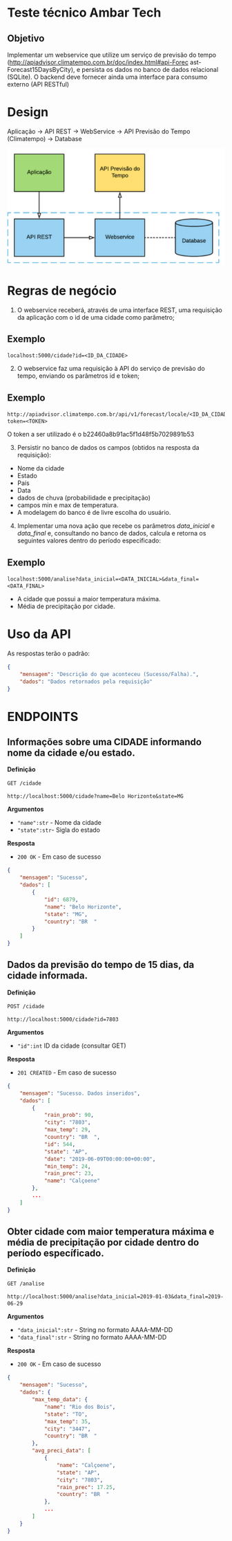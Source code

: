 # Teste t&eacute;cnico Ambar Tech

## Objetivo

Implementar um webservice que utilize um servi&ccedil;o de previs&atilde;o do tempo (http://apiadvisor.climatempo.com.br/doc/index.html#api-Forec
ast-Forecast15DaysByCity), e persista os dados no banco de dados relacional (SQLite). 
O backend deve fornecer ainda uma interface
para consumo externo (API RESTful)

# Design
    
Aplica&ccedil;&atilde;o -> API REST -> WebService -> API Previs&atilde;o do Tempo (Climatempo) -> Database

![Design](/static/img/Design.PNG)

# Regras de neg&oacute;cio

1) O webservice receber&aacute;, atrav&eacute;s de uma interface REST, uma requisi&ccedil;&atilde;o da aplica&ccedil;&atilde;o com o id de uma cidade como par&acirc;metro;
## Exemplo
    localhost:5000/cidade?id=<ID_DA_CIDADE>


2) O webservice faz uma requisi&ccedil;&atilde;o &agrave; API do servi&ccedil;o de previs&atilde;o do tempo, enviando os par&acirc;metros id e token;

## Exemplo

    http://apiadvisor.climatempo.com.br/api/v1/forecast/locale/<ID_DA_CIDADE>/days/15?token=<TOKEN>

O token a ser utilizado &eacute; o   b22460a8b91ac5f1d48f5b7029891b53



3) Persistir no banco de dados os campos (obtidos na resposta da requisi&ccedil;&atilde;o):

* Nome da cidade
* Estado 
* Pa&iacute;s 
* Data 
* dados de chuva (probabilidade e precipita&ccedil;&atilde;o) 
* campos min e max de temperatura.
* A modelagem do banco &eacute; de livre escolha do usu&aacute;rio.

4) Implementar uma nova a&ccedil;&atilde;o que recebe os par&acirc;metros *data_inicial* e *data_final* e, consultando no banco de dados, calcula e retorna
os seguintes valores dentro do per&iacute;odo especificado:
## Exemplo
    localhost:5000/analise?data_inicial=<DATA_INICIAL>&data_final=<DATA_FINAL>

* A cidade que possui a maior temperatura m&aacute;xima.
* M&eacute;dia de precipita&ccedil;&atilde;o por cidade.


# Uso da API

As respostas terão o padrão:

``` json
{
    "mensagem": "Descrição do que aconteceu (Sucesso/Falha).",
    "dados": "Dados retornados pela requisição" 
}
```

# ENDPOINTS

## Informações sobre uma CIDADE informando nome da cidade e/ou estado.


**Definição**

`GET /cidade`

    http://localhost:5000/cidade?name=Belo Horizonte&state=MG

**Argumentos**

- `"name":str` - Nome da cidade
- `"state":str`- Sigla do estado

**Resposta**
- `200 OK` - Em caso de sucesso
``` json
{
    "mensagem": "Sucesso",
    "dados": [
        {
            "id": 6879,
            "name": "Belo Horizonte",
            "state": "MG",
            "country": "BR  "
        }
    ]
}
```
## Dados da previsão do tempo de 15 dias, da cidade informada.

**Definição**

`POST /cidade`

    http://localhost:5000/cidade?id=7803

**Argumentos**

- `"id":int` ID da cidade (consultar GET)

**Resposta**

- `201 CREATED` - Em caso de sucesso
```json
{
    "mensagem": "Sucesso. Dados inseridos",
    "dados": [
        {
            "rain_prob": 90,
            "city": "7803",
            "max_temp": 29,
            "country": "BR  ",
            "id": 544,
            "state": "AP",
            "date": "2019-06-09T00:00:00+00:00",
            "min_temp": 24,
            "rain_prec": 23,
            "name": "Calçoene"
        },
        ...
    ]
}
```

## Obter cidade com maior temperatura m&aacute;xima e m&eacute;dia de precipita&ccedil;&atilde;o por cidade dentro do per&iacute;odo espec&iacute;ficado.

**Definição**

 `GET /analise`

    http://localhost:5000/analise?data_inicial=2019-01-03&data_final=2019-06-29

**Argumentos**

- `"data_inicial":str` - String no formato AAAA-MM-DD
- `"data_final":str` - String no formato AAAA-MM-DD

**Resposta**

- `200 OK` - Em caso de sucesso
```json
{
    "mensagem": "Sucesso",
    "dados": {
        "max_temp_data": {
            "name": "Rio dos Bois",
            "state": "TO",
            "max_temp": 35,
            "city": "3447",
            "country": "BR  "
        },
        "avg_preci_data": [
            {
                "name": "Calçoene",
                "state": "AP",
                "city": "7803",
                "rain_prec": 17.25,
                "country": "BR  "
            },
            ...
        ]
    }
}
```